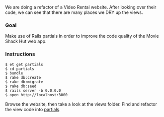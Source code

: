 We are doing a refactor of a Video Rental website. After looking over their code, we can see that there are many places we DRY up the views.

### Goal

Make use of Rails partials in order to improve the code quality of the Movie Shack Hut web app.

### Instructions

```no-highlight
$ et get partials
$ cd partials
$ bundle
$ rake db:create
$ rake db:migrate
$ rake db:seed
$ rails server -b 0.0.0.0
$ open http://localhost:3000
```

Browse the website, then take a look at the views folder. Find and refactor the view code into [partials](http://guides.rubyonrails.org/layouts_and_rendering.html#using-partials).
